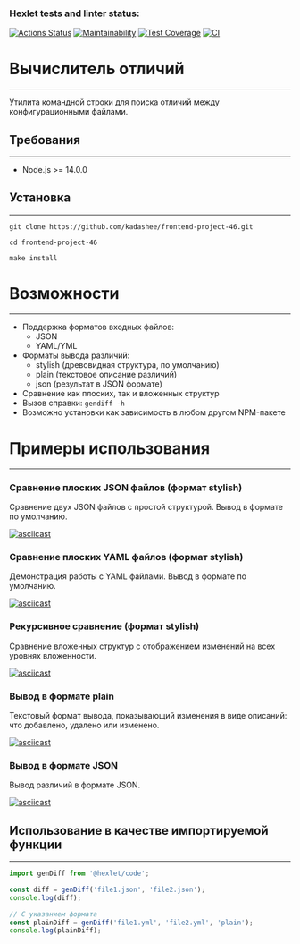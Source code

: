 ### Hexlet tests and linter status:

[![Actions Status](https://github.com/kadashee/frontend-project-46/actions/workflows/hexlet-check.yml/badge.svg)](https://github.com/kadashee/frontend-project-46/actions)
[![Maintainability](https://api.codeclimate.com/v1/badges/43cce3b342d7100009c5/maintainability)](https://codeclimate.com/github/kadashee/frontend-project-46/maintainability)
[![Test Coverage](https://api.codeclimate.com/v1/badges/43cce3b342d7100009c5/test_coverage)](https://codeclimate.com/github/kadashee/frontend-project-46/test_coverage)
[![CI](https://github.com/kadashee/frontend-project-46/actions/workflows/ci.yml/badge.svg)](https://github.com/kadashee/frontend-project-46/actions/workflows/ci.yml)

# Вычислитель отличий

________________

Утилита командной строки для поиска отличий между конфигурационными файлами.

## Требования

_______________________________________

- Node.js >= 14.0.0

## Установка

________________________________

```
git clone https://github.com/kadashee/frontend-project-46.git

cd frontend-project-46

make install
```

# Возможности

___________________________

- Поддержка форматов входных файлов:
    - JSON
    - YAML/YML
- Форматы вывода различий:
    - stylish (древовидная структура, по умолчанию)
    - plain (текстовое описание различий)
    - json (результат в JSON формате)
- Сравнение как плоских, так и вложенных структур
- Вызов справки: `gendiff -h`
- Возможно установки как зависимость в любом другом NPM-пакете

# Примеры использования

_____________________________

### Сравнение плоских JSON файлов (формат stylish)

Cравнение двух JSON файлов с простой структурой. Вывод в формате по умолчанию.

[![asciicast](https://asciinema.org/a/EebwDLzo6aSaeg7p6uLRx155X.svg)](https://asciinema.org/a/EebwDLzo6aSaeg7p6uLRx155X)

### Сравнение плоских YAML файлов (формат stylish)

Демонстрация работы с YAML файлами. Вывод в формате по умолчанию.

[![asciicast](https://asciinema.org/a/f3sMpuBQUFHGR6wl1RzWf5mCB.svg)](https://asciinema.org/a/f3sMpuBQUFHGR6wl1RzWf5mCB)

### Рекурсивное сравнение (формат stylish)

Сравнение вложенных структур с отображением изменений на всех уровнях вложенности.

[![asciicast](https://asciinema.org/a/PDQCGPV8BIZwm2IyvtRFawaYS.svg)](https://asciinema.org/a/PDQCGPV8BIZwm2IyvtRFawaYS)

### Вывод в формате plain

Текстовый формат вывода, показывающий изменения в виде описаний: что добавлено, удалено или изменено.

[![asciicast](https://asciinema.org/a/QeJrtnXnw5ZYdJmFRgYP5ZUh7.svg)](https://asciinema.org/a/QeJrtnXnw5ZYdJmFRgYP5ZUh7)

### Вывод в формате JSON

Вывод различий в формате JSON.

[![asciicast](https://asciinema.org/a/mrRZ6O5Ud8EwP51awDacFAS3J.svg)](https://asciinema.org/a/mrRZ6O5Ud8EwP51awDacFAS3J)

## Использование в качестве импортируемой функции

_____________________________

```javascript
import genDiff from '@hexlet/code';

const diff = genDiff('file1.json', 'file2.json');
console.log(diff);

// С указанием формата
const plainDiff = genDiff('file1.yml', 'file2.yml', 'plain');
console.log(plainDiff);
